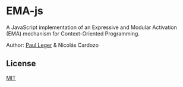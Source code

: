# EMA-js
A JavaScript implementation of an Expressive and Modular Activation (EMA) mechanism for Context-Oriented Programming. 

Author: [Paul Leger](http://pleger.cl) & Nicolás Cardozo

License
----

[MIT](https://en.wikipedia.org/wiki/MIT_License)
